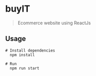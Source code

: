 # buyIT

> Ecommerce website using ReactJs

## Usage

```
# Install dependencies
  npm install

# Run
  npm run start
```
